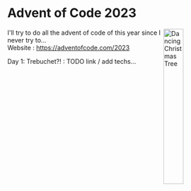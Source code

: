 # Advent of Code 2023

<img align="right" title="Dancing Christmas Tree" alt="Dancing Christmas Tree" src="https://i.giphy.com/media/aEJJiZ2BvyjWjBoK9C/giphy.gif" width="30%"/>

I'll try to do all the advent of code of this year since I never try to...  
Website : https://adventofcode.com/2023

Day 1: Trebuchet?! : TODO link / add techs...
